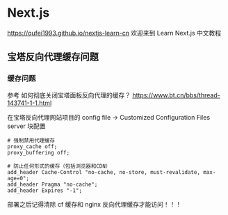 # Next.js

https://qufei1993.github.io/nextjs-learn-cn 欢迎来到 Learn Next.js 中文教程

## 宝塔反向代理缓存问题

### 缓存问题

参考 如何彻底关闭宝塔面板反向代理的缓存？ https://www.bt.cn/bbs/thread-143741-1-1.html

在宝塔反向代理网站项目的 config file -> Customized Configuration Files server 块配置

```nginx
# 强制禁用代理缓存
proxy_cache off;
proxy_buffering off;

# 防止任何形式的缓存（包括浏览器和CDN）
add_header Cache-Control "no-cache, no-store, must-revalidate, max-age=0";
add_header Pragma "no-cache";
add_header Expires "-1";
```

部署之后记得清除 cf 缓存和 nginx 反向代理缓存才能访问！！！
